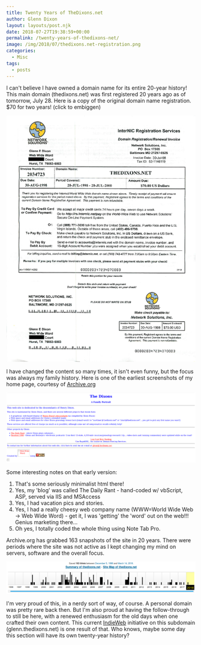 ```yaml
---
title: Twenty Years of TheDixons.net
author: Glenn Dixon
layout: layouts/post.njk
date: 2018-07-27T19:38:59+00:00
permalink: /twenty-years-of-thedixons-net/
image: /img/2018/07/thedixons.net-registration.png
categories:
  - Misc
tags:
  - posts
---
```

I can't believe I have owned a domain name for its entire 20-year history! This main domain (thedixons.net) was first registered 20 years ago as of tomorrow, July 28. Here is a copy of the original domain name registration. $70 for two years! (click to embiggen)

<!-- excerpt -->
![](/img/2018/07/thedixons.net-registration.png)

I have changed the content so many times, it isn't even funny, but the focus was always my family history. Here is one of the earliest screenshots of my home page, courtesy of [Archive.org][2]

![](/img/2018/07/Screenshot_20180727_142818.png)

Some interesting notes on that early version:

  1. That's some seriously minimalist html there!
  2. Yes, my 'blog' was called The Daily Rant - hand-coded w/ vbScript, ASP, served via IIS and MSAccess
  3. Yes, I had vacation pics and stories.
  4. Yes, I had a really cheesy web company name (WWW=World Wide Web -> Web Wide Word) - get it, I was 'getting' the 'word' out on the web!!! Genius marketing there&#8230;
  5. Oh yes, I totally coded the whole thing using Note Tab Pro.

Archive.org has grabbed 163 snapshots of the site in 20 years. There were periods where the site was not active as I kept changing my mind on servers, software and the overall focus.

![](/img/2018/07/Screenshot_20180727_142230.png)

I'm very proud of this, in a nerdy sort of way, of course. A personal domain was pretty rare back then. But I'm also proud at having the follow-through to still be here, with a renewed enthusiasm for the old days when one crafted their own content. This current [IndieWeb][5] initiative on this subdomain (glenn.thedixons.net) is one result of that. Who knows, maybe some day this section will have its own twenty-year history?

 [1]: /img/2018/07/thedixons.net-registration.png
 [2]: https://web.archive.org/web/19981205153739/http://thedixons.net:80/
 [3]: /img/2018/07/Screenshot_20180727_142818.png
 [4]: /img/2018/07/Screenshot_20180727_142230.png
 [5]: http://indieweb.org